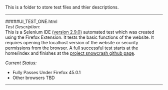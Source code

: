 This is a folder to store test files and thier descriptions.

---
#####UI_TEST_ONE.html  
*Test Description:*  
This is a Selenium IDE [(version 2.9.0)](https://github.com/SeleniumHQ/selenium/wiki/SeIDEReleaseNotes) 
automated test which was created using the Firefox Extension.  It tests the basic functions of the website.
It requires opening the localhost version of the website or security permissions from the browser.
A full successful test starts at the home/index and finishes at the [project snowcrash github page](https://github.com/bwwagner/ProjectSnowCrash).

*Current Status:*  
+ Fully Passes Under Firefox 45.0.1
+ Other browsers TBD

---
